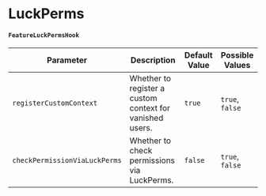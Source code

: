# LuckPerms

#### `FeatureLuckPermsHook`

| Parameter                     | Description                                              | Default Value | Possible Values |
| ----------------------------- | -------------------------------------------------------- | ------------- | --------------- |
| `registerCustomContext`       | Whether to register a custom context for vanished users. | `true`        | `true`, `false` |
| `checkPermissionViaLuckPerms` | Whether to check permissions via LuckPerms.              | `false`       | `true`, `false` |
